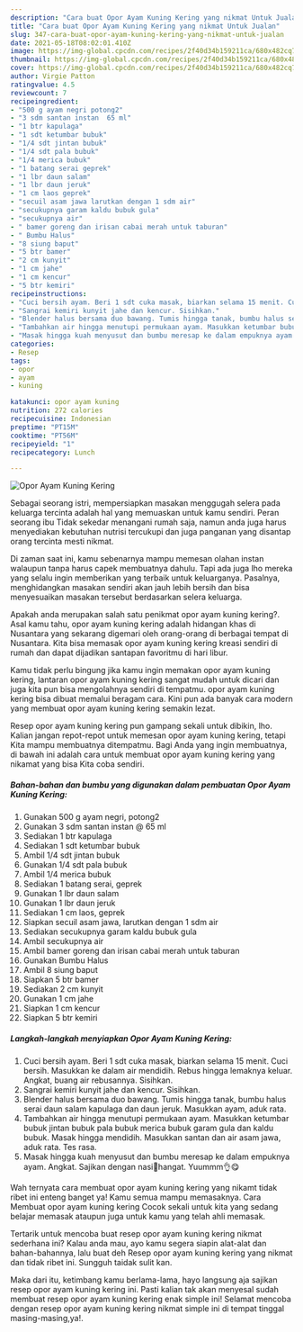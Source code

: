 ```yaml
---
description: "Cara buat Opor Ayam Kuning Kering yang nikmat Untuk Jualan"
title: "Cara buat Opor Ayam Kuning Kering yang nikmat Untuk Jualan"
slug: 347-cara-buat-opor-ayam-kuning-kering-yang-nikmat-untuk-jualan
date: 2021-05-18T08:02:01.410Z
image: https://img-global.cpcdn.com/recipes/2f40d34b159211ca/680x482cq70/opor-ayam-kuning-kering-foto-resep-utama.jpg
thumbnail: https://img-global.cpcdn.com/recipes/2f40d34b159211ca/680x482cq70/opor-ayam-kuning-kering-foto-resep-utama.jpg
cover: https://img-global.cpcdn.com/recipes/2f40d34b159211ca/680x482cq70/opor-ayam-kuning-kering-foto-resep-utama.jpg
author: Virgie Patton
ratingvalue: 4.5
reviewcount: 7
recipeingredient:
- "500 g ayam negri potong2"
- "3 sdm santan instan  65 ml"
- "1 btr kapulaga"
- "1 sdt ketumbar bubuk"
- "1/4 sdt jintan bubuk"
- "1/4 sdt pala bubuk"
- "1/4 merica bubuk"
- "1 batang serai geprek"
- "1 lbr daun salam"
- "1 lbr daun jeruk"
- "1 cm laos geprek"
- "secuil asam jawa larutkan dengan 1 sdm air"
- "secukupnya garam kaldu bubuk gula"
- "secukupnya air"
- " bamer goreng dan irisan cabai merah untuk taburan"
- " Bumbu Halus"
- "8 siung baput"
- "5 btr bamer"
- "2 cm kunyit"
- "1 cm jahe"
- "1 cm kencur"
- "5 btr kemiri"
recipeinstructions:
- "Cuci bersih ayam. Beri 1 sdt cuka masak, biarkan selama 15 menit. Cuci bersih. Masukkan ke dalam air mendidih. Rebus hingga lemaknya keluar. Angkat, buang air rebusannya. Sisihkan."
- "Sangrai kemiri kunyit jahe dan kencur. Sisihkan."
- "Blender halus bersama duo bawang. Tumis hingga tanak, bumbu halus serai daun salam kapulaga dan daun jeruk. Masukkan ayam, aduk rata."
- "Tambahkan air hingga menutupi permukaan ayam. Masukkan ketumbar bubuk jintan bubuk pala bubuk merica bubuk garam gula dan kaldu bubuk. Masak hingga mendidih. Masukkan santan dan air asam jawa, aduk rata. Tes rasa."
- "Masak hingga kuah menyusut dan bumbu meresap ke dalam empuknya ayam. Angkat. Sajikan dengan nasi🍚hangat. Yuummm👌😋"
categories:
- Resep
tags:
- opor
- ayam
- kuning

katakunci: opor ayam kuning 
nutrition: 272 calories
recipecuisine: Indonesian
preptime: "PT15M"
cooktime: "PT56M"
recipeyield: "1"
recipecategory: Lunch

---
```



![Opor Ayam Kuning Kering](https://img-global.cpcdn.com/recipes/2f40d34b159211ca/680x482cq70/opor-ayam-kuning-kering-foto-resep-utama.jpg)

Sebagai seorang istri, mempersiapkan masakan menggugah selera pada keluarga tercinta adalah hal yang memuaskan untuk kamu sendiri. Peran seorang ibu Tidak sekedar menangani rumah saja, namun anda juga harus menyediakan kebutuhan nutrisi tercukupi dan juga panganan yang disantap orang tercinta mesti nikmat.

Di zaman  saat ini, kamu sebenarnya mampu memesan olahan instan walaupun tanpa harus capek membuatnya dahulu. Tapi ada juga lho mereka yang selalu ingin memberikan yang terbaik untuk keluarganya. Pasalnya, menghidangkan masakan sendiri akan jauh lebih bersih dan bisa menyesuaikan masakan tersebut berdasarkan selera keluarga. 



Apakah anda merupakan salah satu penikmat opor ayam kuning kering?. Asal kamu tahu, opor ayam kuning kering adalah hidangan khas di Nusantara yang sekarang digemari oleh orang-orang di berbagai tempat di Nusantara. Kita bisa memasak opor ayam kuning kering kreasi sendiri di rumah dan dapat dijadikan santapan favoritmu di hari libur.

Kamu tidak perlu bingung jika kamu ingin memakan opor ayam kuning kering, lantaran opor ayam kuning kering sangat mudah untuk dicari dan juga kita pun bisa mengolahnya sendiri di tempatmu. opor ayam kuning kering bisa dibuat memalui beragam cara. Kini pun ada banyak cara modern yang membuat opor ayam kuning kering semakin lezat.

Resep opor ayam kuning kering pun gampang sekali untuk dibikin, lho. Kalian jangan repot-repot untuk memesan opor ayam kuning kering, tetapi Kita mampu membuatnya ditempatmu. Bagi Anda yang ingin membuatnya, di bawah ini adalah cara untuk membuat opor ayam kuning kering yang nikamat yang bisa Kita coba sendiri.

<!--inarticleads1-->

##### Bahan-bahan dan bumbu yang digunakan dalam pembuatan Opor Ayam Kuning Kering:

1. Gunakan 500 g ayam negri, potong2
1. Gunakan 3 sdm santan instan @ 65 ml
1. Sediakan 1 btr kapulaga
1. Sediakan 1 sdt ketumbar bubuk
1. Ambil 1/4 sdt jintan bubuk
1. Gunakan 1/4 sdt pala bubuk
1. Ambil 1/4 merica bubuk
1. Sediakan 1 batang serai, geprek
1. Gunakan 1 lbr daun salam
1. Gunakan 1 lbr daun jeruk
1. Sediakan 1 cm laos, geprek
1. Siapkan secuil asam jawa, larutkan dengan 1 sdm air
1. Sediakan secukupnya garam kaldu bubuk gula
1. Ambil secukupnya air
1. Ambil  bamer goreng dan irisan cabai merah untuk taburan
1. Gunakan  Bumbu Halus
1. Ambil 8 siung baput
1. Siapkan 5 btr bamer
1. Sediakan 2 cm kunyit
1. Gunakan 1 cm jahe
1. Siapkan 1 cm kencur
1. Siapkan 5 btr kemiri




<!--inarticleads2-->

##### Langkah-langkah menyiapkan Opor Ayam Kuning Kering:

1. Cuci bersih ayam. Beri 1 sdt cuka masak, biarkan selama 15 menit. Cuci bersih. Masukkan ke dalam air mendidih. Rebus hingga lemaknya keluar. Angkat, buang air rebusannya. Sisihkan.
1. Sangrai kemiri kunyit jahe dan kencur. Sisihkan.
1. Blender halus bersama duo bawang. Tumis hingga tanak, bumbu halus serai daun salam kapulaga dan daun jeruk. Masukkan ayam, aduk rata.
1. Tambahkan air hingga menutupi permukaan ayam. Masukkan ketumbar bubuk jintan bubuk pala bubuk merica bubuk garam gula dan kaldu bubuk. Masak hingga mendidih. Masukkan santan dan air asam jawa, aduk rata. Tes rasa.
1. Masak hingga kuah menyusut dan bumbu meresap ke dalam empuknya ayam. Angkat. Sajikan dengan nasi🍚hangat. Yuummm👌😋




Wah ternyata cara membuat opor ayam kuning kering yang nikamt tidak ribet ini enteng banget ya! Kamu semua mampu memasaknya. Cara Membuat opor ayam kuning kering Cocok sekali untuk kita yang sedang belajar memasak ataupun juga untuk kamu yang telah ahli memasak.

Tertarik untuk mencoba buat resep opor ayam kuning kering nikmat sederhana ini? Kalau anda mau, ayo kamu segera siapin alat-alat dan bahan-bahannya, lalu buat deh Resep opor ayam kuning kering yang nikmat dan tidak ribet ini. Sungguh taidak sulit kan. 

Maka dari itu, ketimbang kamu berlama-lama, hayo langsung aja sajikan resep opor ayam kuning kering ini. Pasti kalian tak akan menyesal sudah membuat resep opor ayam kuning kering enak simple ini! Selamat mencoba dengan resep opor ayam kuning kering nikmat simple ini di tempat tinggal masing-masing,ya!.

